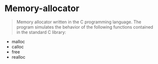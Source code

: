 # Memory-allocator
> Memory allocator written in the C programming language. 
> The program simulates the behavior of the following functions contained in the standard C library:
* malloc
* calloc
* free 
* realloc

